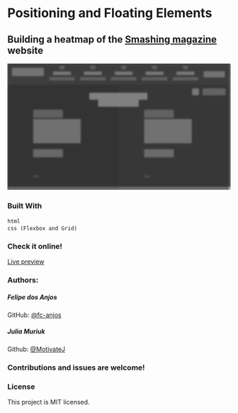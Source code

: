 # Positioning and Floating Elements 
##  Building a heatmap of the [Smashing magazine](https://www.smashingmagazine.com/) website

![Screenshot of the project](screenshot.png)
### Built With
    html
    css (Flexbox and Grid)

### Check it online!
[Live preview](https://raw.githack.com/fc-anjos/design-teardown/heatmap/index.html)

### Authors:
##### Felipe dos Anjos
GitHub: [@fc-anjos](https://github.com/fc-anjos)  

##### Julia Muriuk 
Github: [@MotivateJ](https://github.com/motivatej) 


### Contributions and issues are welcome!


### License
This project is MIT licensed.
